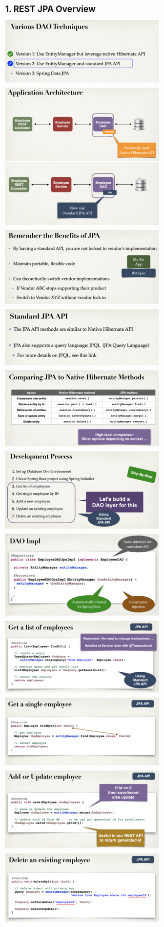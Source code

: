 # 1. REST JPA Overview

![](img/2020-04-03-12-43-35.png)

![](img/2020-04-03-12-43-54.png)
![](img/2020-04-03-12-44-18.png)

![](img/2020-04-03-12-52-02.png)

![](img/2020-04-03-12-53-07.png)

![](img/2020-04-03-12-53-27.png)

![](img/2020-04-03-12-53-45.png)

![](img/2020-04-03-12-54-36.png)

![](img/2020-04-03-12-56-20.png)

![](img/2020-04-03-12-56-35.png)

![](img/2020-04-03-12-57-11.png)

![](img/2020-04-03-12-57-36.png)






























